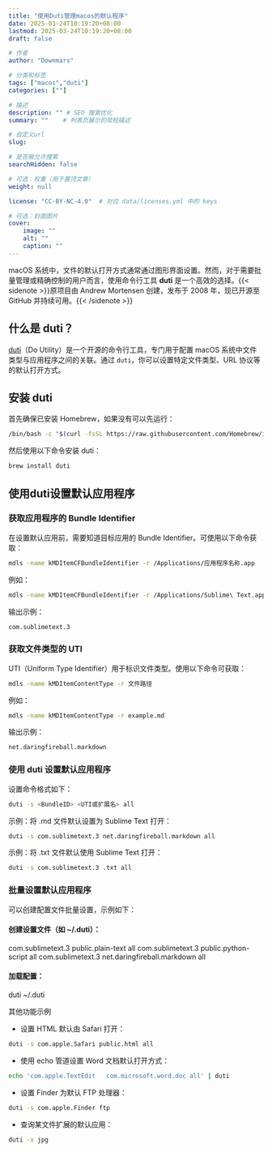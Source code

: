 ```yaml
---
title: "使用Duti管理macos的默认程序"
date: 2025-03-24T10:19:20+08:00
lastmod: 2025-03-24T10:19:20+08:00
draft: false

# 作者
author: "Downmars"

# 分类和标签
tags: ["macos","duti"]
categories: [""]

# 描述
description: "" # SEO 搜索优化
summary: ""    # 列表页展示的简短描述

# 自定义url
slug:

# 是否被允许搜索
searchHidden: false

# 可选：权重（用于置顶文章）
weight: null

license: "CC-BY-NC-4.0"  # 对应 data/licenses.yml 中的 keys

# 可选：封面图片
cover:
    image: ""
    alt: ""
    caption: ""
---
```


 macOS 系统中，文件的默认打开方式通常通过图形界面设置。然而，对于需要批量管理或精确控制的用户而言，使用命令行工具 **duti** 是一个高效的选择。{{< sidenote >}}原项目由 Andrew Mortensen 创建，发布于 2008 年，现已开源至 GitHub 并持续可用。{{< /sidenote >}}

## 什么是 duti？

[duti]((https://github.com/moretension/duti))（Do Utility）是一个开源的命令行工具，专门用于配置 macOS 系统中文件类型与应用程序之间的关联。通过 `duti`，你可以设置特定文件类型、URL 协议等的默认打开方式。

## 安装 duti

首先确保已安装 Homebrew，如果没有可以先运行：

```bash
/bin/bash -c "$(curl -fsSL https://raw.githubusercontent.com/Homebrew/install/HEAD/install.sh)"
```  
然后使用以下命令安装 duti：
```bash 
brew install duti
```
## 使用duti设置默认应用程序
### 获取应用程序的 Bundle Identifier

在设置默认应用前，需要知道目标应用的 Bundle Identifier。可使用以下命令获取：
```bash 
mdls -name kMDItemCFBundleIdentifier -r /Applications/应用程序名称.app
```
例如：
```bash 
mdls -name kMDItemCFBundleIdentifier -r /Applications/Sublime\ Text.app
```
输出示例：
```bash  
com.sublimetext.3

```
### 获取文件类型的 UTI
UTI（Uniform Type Identifier）用于标识文件类型。使用以下命令可获取：  
```bash  
mdls -name kMDItemContentType -r 文件路径
```
例如：
```bash  
mdls -name kMDItemContentType -r example.md
```
输出示例：
```bash  
net.daringfireball.markdown
```
### 使用 duti 设置默认应用程序
设置命令格式如下：
```bash  
duti -s <BundleID> <UTI或扩展名> all
```

示例：将 .md 文件默认设置为 Sublime Text 打开：
```bash  
duti -s com.sublimetext.3 net.daringfireball.markdown all
```  
示例：将 .txt 文件默认使用 Sublime Text 打开：
```bash  
duti -s com.sublimetext.3 .txt all
```  
### 批量设置默认应用程序  
可以创建配置文件批量设置，示例如下：

#### 创建设置文件（如 ~/.duti）：

com.sublimetext.3    public.plain-text    all
com.sublimetext.3    public.python-script all
com.sublimetext.3    net.daringfireball.markdown all

#### 加载配置：

duti ~/.duti

其他功能示例
 - 设置 HTML 默认由 Safari 打开：
```bash  
duti -s com.apple.Safari public.html all
```
 - 使用 echo 管道设置 Word 文档默认打开方式：
```bash  
echo 'com.apple.TextEdit   com.microsoft.word.doc all' | duti
```
 - 设置 Finder 为默认 FTP 处理器：
```bash  
duti -s com.apple.Finder ftp
```
 - 查询某文件扩展的默认应用：
```bash  
duti -x jpg
```



